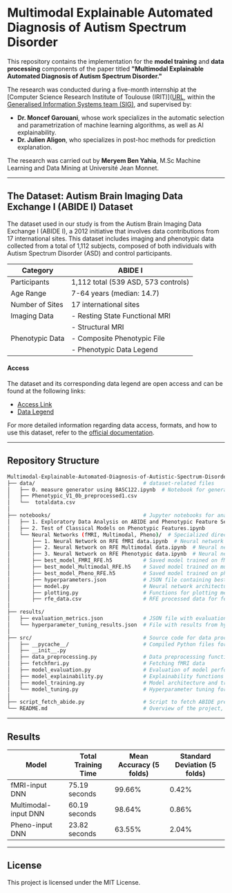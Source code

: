 # Multimodal Explainable Automated Diagnosis of Autism Spectrum Disorder

This repository contains the implementation for the **model training** and **data processing** components of the paper titled **"Multimodal Explainable Automated Diagnosis of Autism Spectrum Disorder."**

The research was conducted during a five-month internship at the [Computer Science Research Institute of Toulouse (IRIT)]([URL](https://www.irit.fr/en/home/), within the [Generalised Information Systems team (SIG)](https://www.irit.fr/en/departement/dep-data-management/sig-team/), 
and supervised by:
- **Dr. Moncef Garouani**, whose work specializes in the automatic selection and parametrization of machine learning algorithms, as well as AI explainability.
- **Dr. Julien Aligon**, who specializes in post-hoc methods for prediction explanation.

The research was carried out by **Meryem Ben Yahia**, M.Sc Machine Learning and Data Mining at Université Jean Monnet.

---
## The Dataset: Autism Brain Imaging Data Exchange I (ABIDE I) Dataset

The dataset used in our study is from the Autism Brain Imaging Data Exchange I (ABIDE I), a 2012 initiative that involves data contributions from 17 international sites. This dataset includes imaging and phenotypic data collected from a total of 1,112 subjects, composed of both individuals with Autism Spectrum Disorder (ASD) and control participants. 

| Category         | ABIDE I                               |
|------------------|---------------------------------------|
| Participants     | 1,112 total (539 ASD, 573 controls)   |
| Age Range        | 7-64 years (median: 14.7)             |
| Number of Sites  | 17 international sites                |
| Imaging Data     | - Resting State Functional MRI         
|                  | - Structural MRI                      |
| Phenotypic Data  | - Composite Phenotypic File           |
|                  | - Phenotypic Data Legend              |

#### Access
The dataset and its corresponding data legend are open access and can be found at the following links:
- [Access Link](https://fcon_1000.projects.nitrc.org/indi/abide/abide_I.html)
- [Data Legend](https://fcon_1000.projects.nitrc.org/indi/abide/ABIDEII_Data_Legend.pdf)

For more detailed information regarding data access, formats, and how to use this dataset, refer to the [official documentation](https://fcon_1000.projects.nitrc.org/indi/abide/).


---
## Repository Structure
```bash
Multimodal-Explainable-Automated-Diagnosis-of-Autistic-Spectrum-Disorder/
├── data/                                   # dataset-related files
│   ├── 0. measure generator using BASC122.ipynb  # Notebook for generating measures using the BASC122 atlas
│   ├── Phenotypic_V1_0b_preprocessed1.csv     
│   └──  totaldata.csv                        
│ 
├── notebooks/                              # Jupyter notebooks for analysis and model development
│   ├── 1. Exploratory Data Analysis on ABIDE and Phenotypic Feature Selection.ipynb  
│   ├── 2. Test of Classical Models on Phenotypic Features.ipynb 
│   └── Neural Networks (fMRI, Multimodal, Pheno)/  # Specialized directory for neural network models
│       ├── 1. Neural Network on RFE fMRI data.ipynb  # Neural network model training on fMRI data
│       ├── 2. Neural Network on RFE Multimodal data.ipynb  # Neural network model training on multimodal data
│       ├── 3. Neural Network on RFE Phenotypic data.ipynb  # Neural network model training on phenotypic data
│       ├── best_model_FMRI_RFE.h5          # Saved model trained on fMRI data
│       ├── best_model_Multimodal_RFE.h5    # Saved model trained on multimodal data
│       ├── best_model_Pheno_RFE.h5         # Saved model trained on phenotypic data
│       ├── hyperparameters.json            # JSON file containing best model hyperparameters
│       ├── model.py                        # Neural network architecture definition
│       ├── plotting.py                     # Functions for plotting metrics
│       ├── rfe_data.csv                    # RFE processed data for feature selection
│  
├── results/                               
│   ├── evaluation_metrics.json             # JSON file with evaluation metrics
│   └── hyperparameter_tuning_results.json  # File with results from hyperparameter tuning for classical models
│   
├── src/                                    # Source code for data processing, model building, and evaluation
│   ├── __pycache__/                        # Compiled Python files for optimization
│   ├── __init__.py                         
│   ├── data_preprocessing.py               # Data preprocessing functions
│   ├── fetchfmri.py                        # Fetching fMRI data
│   ├── model_evaluation.py                 # Evaluation of model performance
│   ├── model_explainability.py             # Explainability functions (e.g., SHAP)
│   ├── model_training.py                   # Model architecture and training routines
│   └── model_tuning.py                     # Hyperparameter tuning for the model
│
├── script_fetch_abide.py                   # Script to fetch ABIDE pre-processed CPAC Pipeline
└── README.md                               # Overview of the project, installation instructions, and usage
```
---
## Results

| Model      | Total Training Time | Mean Accuracy (5 folds) | Standard Deviation (5 folds) |
|------------|---------------------|-------------------------|------------------------------|
| fMRI-input DNN      | 75.19 seconds        | 99.66%                  | 0.42%                        |
| Multimodal-input DNN | 60.19 seconds        | 98.64%                  | 0.86%                        |
| Pheno-input DNN      | 23.82 seconds        | 63.55%                  | 2.04%                        |



---
## License

This project is licensed under the MIT License. 

